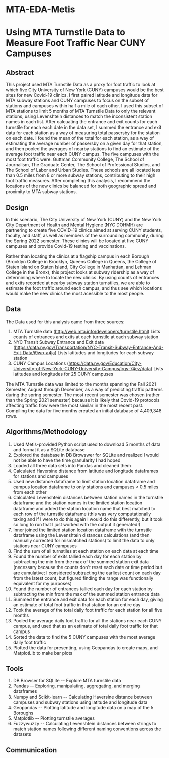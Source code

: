 # MTA-EDA-Metis

# Using MTA Turnstile Data to Measure Foot Traffic Near CUNY Campuses

## Abstract
This project used MTA Turnstile Data as a proxy for foot traffic to look at which five City University of New York (CUNY) campuses would be the best sites for new Covid-19 clinics. I first paired latitude and longitude data for MTA subway stations and CUNY campuses to focus on the subset of stations and campuses within half a mile of each other. I used this subset of MTA stations to limit 5 months of MTA Turnstile Data to only the relevant stations, using Levenshtein distances to match the inconsistent station names in each list. After calcuating the entrance and exit counts for each turnstile for each each date in the data set, I summed the entrance and exit data for each station as a way of measuring total passersby for the station on each date. I found the mean of the total for each station, as a way of estimating the average number of passersby on a given day for that station, and then pooled the averages of nearby stations to find an estimate of the average foot traffic near each CUNY campus. The five campuses with the most foot traffic were: Guttman Community College, The School of Journalism, The Graduate Center, The School of Professional Studies, and The School of Labor and Urban Studies. These schools are all located less than 0.5 miles from 8 or more subway stations, contributing to their high foot traffic measures. After completing this analysis, I recommend the locations of the new clinics be balanced for both geographic spread and proximity to MTA subway stations.

## Design
In this scenario, The City University of New York (CUNY) and the New York City Department of Health and Mental Hygiene (NYC DOHMH) are partnering to create five COVID-19 clinics aimed at serving CUNY students, faculty, and staff, as well as members of the surrounding community, during the Spring 2022 semester. These clinics will be located at five CUNY campuses and provide Covid-19 testing and vaccinations.

Rather than locating the clinics at a flagship campus in each Borough (Brooklyn College in Brooklyn, Queens College in Queens, the College of Staten Island on Staten Island, City College in Manhattan, and Lehman College in the Bronx), this project looks at subway ridership as a way of determining where to locate the new clinics. By using counts of entrances and exits recorded at nearby subway station turnstiles, we are able to estimate the foot traffic around each campus, and thus see which locations would make the new clinics the most acessible to the most people.

## Data
The Data used for this analysis came from three sources:
1. MTA Turnstile data (http://web.mta.info/developers/turnstile.html) Lists counts of entrances and exits at each turnstile at each subway station
2. NYC Transit Subway Entrance and Exit data (https://data.ny.gov/Transportation/NYC-Transit-Subway-Entrance-And-Exit-Data/i9wp-a4ja) Lists latitudes and longitudes for each subway station
3. CUNY Campus Locations (https://data.ny.gov/Education/City-University-of-New-York-CUNY-University-Campus/irqs-74ez/data) Lists latitudes and longitudes for 25 CUNY campuses

The MTA Turnstile data was limited to the months spanning the Fall 2021 Semester, August through December, as a way of predicting traffic patterns during the spring semester. The most recent semester was chosen (rather than the Spring 2021 semester) because it is likely that Covid-19 protocols affecting traffic flow were the most similar in the most recent past. Compiling the data for five months created an initial database of 4,409,348 rows.

## Algorithms/Methodology
1. Used Metis-provided Python script used to download 5 months of data and format it as a SQLite database
2. Explored the database in DB Browswer for SQLite and realized I would not be able to have the time granularity I had hoped
3. Loaded all three data sets into Pandas and cleaned them
4. Calculated Haversine distance from latitude and longitude dataframes for stations and campuses
5. Used new distance dataframe to limit station location dataframe and campus location dataframe to only stations and campuses < 0.5 miles from each other
7. Calculated Levenshtein distances between station names in the turnstile dataframe and the station names in the limited station location dataframe and added the station location name that best matched to each row of the turnstile dataframe (this was very computationally taxing and if I were to do this again I would do this differently, but it took so long to run that I just worked with the output it generated!)
8. Inner joined the limited station location dataframe with the turnstile dataframe using the Levenshtein distances calculations (and then manually corrected for mismatched stations) to limit the data to only stations near CUNY campuses
9. Find the sum of all turnstiles at each station on each data at each time
10. Found the number of exits tallied each day for each station by subtracting the min from the max of the summed station exit data (necessary because the counts don't reset each date or time period but are cumulative; I considered subtracting the earliest count on each day from the latest count, but figured finding the range was functionally equivalent for my purposes)
11. Found the number of entrances tallied each day for each station by subtracting the min from the max of the summed station entrance data
12. Summed the entrance and exit data for each station for each day, giving an estimate of total foot traffic in that station for an entire day
13. Took the average of the total daily foot traffic for each station for all five months
14. Pooled the average daily foot traffic for all the stations near each CUNY campus, and used that as an estimate of total daily foot traffic for that campus
15. Sorted the data to find the 5 CUNY campuses with the most average daily foot traffic
16. Plotted the data for presenting, using Geopandas to create maps, and MatplotLib to make bar plots

## Tools
1. DB Browser for SQLite -- Explore MTA turnstile data
2. Pandas -- Exploring, manipulating, aggregating, and merging dataframes
3. Numpy and Scikit-learn -- Calculating Haversine distance between campuses and subway stations using latitude and longitude data 
4. Geopandas -- Plotting latitude and longitude data on a map of the 5 Boroughs
5. Matplotlib -- Plotting turnstile averages
6. Fuzzywuzzy -- Calculating Levenshtein distances between strings to match station names following different naming conventions across the datasets

## Communication

